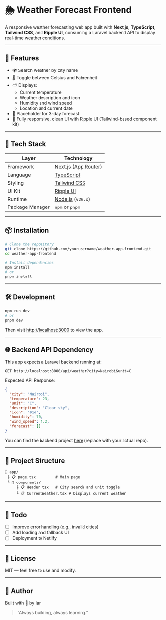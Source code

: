 # 🌦️ Weather Forecast Frontend

A responsive weather forecasting web app built with **Next.js**, **TypeScript**, **Tailwind CSS**, and **Ripple UI**, consuming a Laravel backend API to display real-time weather conditions.

---

## 🚀 Features

- 🌍 Search weather by city name
- 🌡️ Toggle between Celsius and Fahrenheit
- ⛅ Displays:
  - Current temperature
  - Weather description and icon
  - Humidity and wind speed
  - Location and current date
- 🔮 Placeholder for 3-day forecast
- 💅 Fully responsive, clean UI with Ripple UI (Tailwind-based component kit)

---

## 🧱 Tech Stack

| Layer           | Technology                                    |
| --------------- | --------------------------------------------- |
| Framework       | [Next.js (App Router)](https://nextjs.org/)   |
| Language        | [TypeScript](https://www.typescriptlang.org/) |
| Styling         | [Tailwind CSS](https://tailwindcss.com/)      |
| UI Kit          | [Ripple UI](https://ripple-ui.com/)           |
| Runtime         | [Node.js](https://nodejs.org/) (`v20.x`)      |
| Package Manager | `npm` or `pnpm`                               |

---

## 📦 Installation

```bash
# Clone the repository
git clone https://github.com/yourusername/weather-app-frontend.git
cd weather-app-frontend

# Install dependencies
npm install
# or
pnpm install
```

---

## 🛠️ Development

```bash
npm run dev
# or
pnpm dev
```

Then visit [http://localhost:3000](http://localhost:3000) to view the app.

---

## 🌐 Backend API Dependency

This app expects a Laravel backend running at:

```
GET http://localhost:8000/api/weather?city=Nairobi&unit=C
```

Expected API Response:

```json
{
  "city": "Nairobi",
  "temperature": 23,
  "unit": "C",
  "description": "Clear sky",
  "icon": "01d",
  "humidity": 70,
  "wind_speed": 4.2,
  "forecast": []
}
```

You can find the backend project [here](https://github.com/yourusername/weather-app-backend) (replace with your actual repo).

---

## 📁 Project Structure

```
📆 app/
 ├ 📋 page.tsx         # Main page
 └ 📂 components/
     ├ 📋 Header.tsx   # City search and unit toggle
     └ 📋 CurrentWeather.tsx # Displays current weather
```

---

## 📌 Todo

- [ ] Improve error handling (e.g., invalid cities)
- [ ] Add loading and fallback UI
- [ ] Deployment to Netlify

---

## 📄 License

MIT — feel free to use and modify.

---

## 💬 Author

Built with 💙 by Ian

> “Always building, always learning.”
